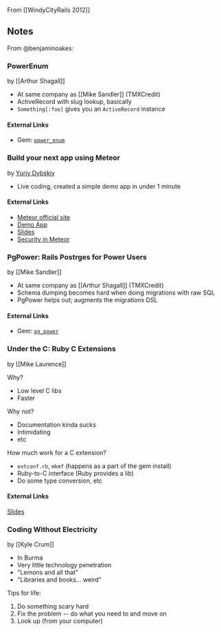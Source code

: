 From [[WindyCityRails 2012]]

## Notes

From @benjaminoakes:

### PowerEnum 

by [[Arthur Shagall]]

* At same company as [[Mike Sandler]] (TMXCredit)
* ActiveRecord with slug lookup, basically
* `Something[:foo]` gives you an `ActiveRecord` instance

#### External Links

* Gem: [`power_enum`](http://rubygems.org/gems/power_enum)

### Build your next app using Meteor

by [Yuriy Dybskiy](http://dybskiy.com)

* Live coding, created a simple demo app in under 1 minute

#### External Links

* [Meteor official site](http://www.meteor.com/)
* [Demo App](http://wcr.meteor.com/)
* [Slides](https://speakerdeck.com/u/dybskiy/p/windycityrails-dot-org-meteor-lightning-talk)
* [Security in Meteor](http://britto.co/blog/security_with_meteor)

### PgPower: Rails Postrges for Power Users

by [[Mike Sandler]]

* At same company as [[Arthur Shagall]] (TMXCredit)
* Schema dumping becomes hard when doing migrations with raw SQL
* PgPower helps out; augments the migrations DSL

#### External Links

* Gem: [`pg_power`](http://rubygems.org/gems/pg_power)

### Under the C: Ruby C Extensions

by [[Mike Laurence]]

Why?

* Low level C libs
* Faster

Why not?

* Documentation kinda sucks
* Intimidating
* etc

How much work for a C extension?

* `extconf.rb`, `mkmf` (happens as a part of the gem install)
* Ruby-to-C interface (Ruby provides a lib)
* Do some type conversion, etc

#### External Links

[Slides](http://under-the-c.deepworldgame.com/)

### Coding Without Electricity

by [[Kyle Crum]]

* In Burma
* Very little technology penetration
* "Lemons and all that"
* "Libraries and books... weird"

Tips for life:

1. Do something scary hard
2. Fix the problem -- do what you need to and move on
3. Look up (from your computer)